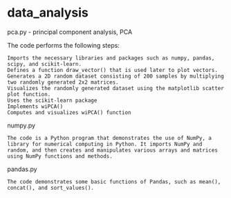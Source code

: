 # data_analysis

pca.py - principal component analysis, PCA

  The code performs the following steps:

    Imports the necessary libraries and packages such as numpy, pandas, scipy, and scikit-learn.
    Defines a function draw_vector() that is used later to plot vectors.
    Generates a 2D random dataset consisting of 200 samples by multiplying two randomly generated 2x2 matrices.
    Visualizes the randomly generated dataset using the matplotlib scatter plot function.
    Uses the scikit-learn package
    Implements wiPCA() 
    Computes and visualizes wiPCA() function
    
numpy.py
  
    The code is a Python program that demonstrates the use of NumPy, a library for numerical computing in Python. It imports NumPy and random, and then creates and manipulates various arrays and matrices using NumPy functions and methods.
    
pandas.py
  
    The code demonstrates some basic functions of Pandas, such as mean(), concat(), and sort_values(). 








